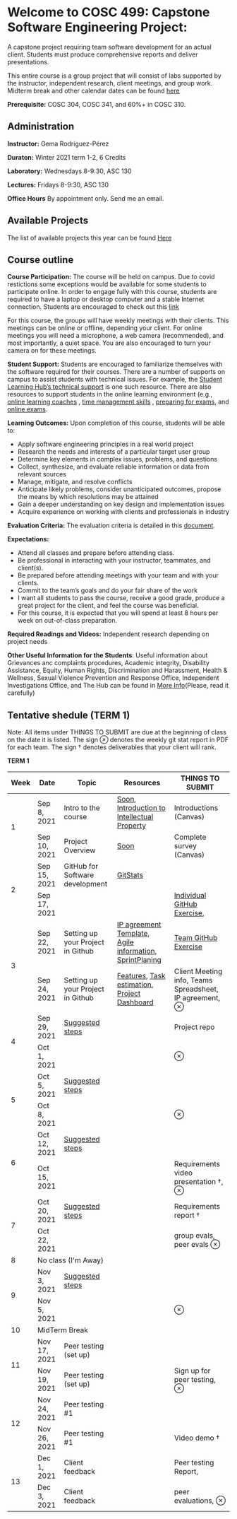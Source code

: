 # Welcome to COSC 499: Capstone Software Engineering Project: 
A capstone project requiring team software development for an actual client. Students must produce comprehensive reports and deliver presentations. 

This entire course is a group project that will consist of labs supported by the instructor, independent research, client meetings, and group work. Midterm break and other calendar dates can be found [here](http://okanagan.students.ubc.ca/calendar/)


**Prerequisite:** COSC 304, COSC 341, and 60%+ in COSC 310.

## Administration 
**Instructor:** Gema Rodríguez-Pérez

**Duraton:** Winter 2021 term 1-2, 6 Credits

**Laboratory:** Wednesdays 8-9:30, ASC 130

**Lectures:** Fridays 8-9:30, ASC 130

**Office Hours** By appointment only. Send me an email.


##  Available Projects 

The list of available projects this year can be found  [Here](projects.md)


## Course outline 
**Course Participation:** The course will be held on campus. Due to covid restictions some exceptions would be available for some students to participate online. In order to engage fully with this course, students are required to have a laptop or desktop computer and a stable Internet connection. Students are encouraged to check out this [link](https://keeplearning.ubc.ca/setting-up/)  

For this course, the groups will have weekly meetings with their clients. This meetings can be online or offline, depending your client. For online meetings you will need a microphone, a web camera (recommended), and most importantly, a quiet space. You are also encouraged to turn your camera on for these meetings.


**Student Support:** Students are encouraged to familiarize themselves with the software required for their courses. There are a number of supports on campus to assist students with technical issues. For example, the [Student Learning Hub’s technical support](https://students.ok.ubc.ca/academic-success/learning-hub/tech-support-for-online-learning/) is one such resource. There are also resources to support students in the online learning environment (e.g., [online learning coaches]( https://students.ok.ubc.ca/academic-success/learning-hub/online-learning-coaches/) , [time management skills](https://learningcommons.ubc.ca/student-toolkits/managing-your-time/) , [preparing for exams](https://learningcommons.ubc.ca/student-toolkits/preparing-for-exams/), and [online exams](https://learningcommons.ubc.ca/online-exams/).


**Learning Outcomes:** Upon completion of this course, students will be able to:
- Apply software engineering principles in a real world project
- Research the needs and interests of a particular target user group
- Determine key elements in complex issues, problems, and questions
- Collect, synthesize, and evaluate reliable information or data from relevant sources
- Manage, mitigate, and resolve conflicts
- Anticipate likely problems, consider unanticipated outcomes, propose the means by which resolutions may be
attained
- Gain a deeper understanding on key design and implementation issues
- Acquire experience on working with clients and professionals in industry

**Evaluation Criteria:** The evaluation criteria is detailed in this [document](EvaluationCriteria.md).

**Expectations:**
- Attend all classes and prepare before attending class.
- Be professional in interacting with your instructor, teammates, and client(s).
- Be prepared before attending meetings with your team and with your clients.
- Commit to the team’s goals and do your fair share of the work
- I want all students to pass the course, receive a good grade, produce a great project for the client, and feel the course was beneficial.
- For this course, it is expected that you will spend at least 8 hours per week on out-of-class preparation.

**Required Readings and Videos:** Independent research depending on project needs

**Other Useful Information for the Students**: Useful information about Grievances anc complaints procedures, Academic integrity, Disability Assistance, Equity, Human Rights, Discrimination and Harassment, Health & Wellness, Sexual Violence Prevention and Response Office, Independent Investigations Office, and The Hub can be found in [More Info](MoreInformation.md)(Please, read it carefully)


## Tentative shedule (TERM 1)

Note: All items under THINGS TO SUBMIT are due at the beginning of class on the date it is listed. The sign ⊗ denotes the weekly git stat report in PDF for each team. The sign † denotes deliverables that your client will rank.

**TERM 1**
<table>
<thead>
  <tr>
    <th>Week </th>
    <th>Date</th>
    <th>Topic</th>
    <th>Resources</th>
    <th>THINGS TO SUBMIT</th>
  </tr>
</thead>
<tbody>
  <tr>
    <td rowspan="2"> 1</td>
    <td >Sep 8, 2021</td>
    <td >Intro to the course</td>
    <td ><a href="https://github.com/Gemarodri/Capstone499/blob/main/Slides/">Soon</a>,<a href="https://canvas.ubc.ca/courses/88687/external_tools/187"> Introduction to Intellectual Property</a></td>
   <td > Introductions (Canvas)</td>
  </tr>
  <tr>
    <td >Sep 10, 2021</td>
    <td >Project Overview</td>
    <td ><a href="https://github.com/Gemarodri/Capstone499/blob/main/Slides">Soon</a></td>
    <td >Complete survey (Canvas)</td>
  </tr>
  <tr>
    <td rowspan="2">2</td>
    <td >Sep 15, 2021</td>
    <td >GitHub for Software development</td>
    <td ><a href="https://github.com/brandongk-ubco/gitstats"> GitStats </a></td>
   <td ></td>
  </tr>
  <tr>
    <td >Sep 17, 2021</td>
    <td> </td>
     <td ></td>
    <td ><a href="https://github.com/Gemarodri/Capstone499/blob/main/Assigments/IndividualGitHub.md">Individual GitHub Exercise</a>,</td>
  </tr>
  <tr>
    <td rowspan="2">3</td>
    <td >Sep 22, 2021</td>
    <td >Setting up your Project in Github</td>
    <td ><a href="https://github.com/Gemarodri/Capstone499/blob/main/Resources/IPagreement.pdf"> IP agreement Template</a>, <a href="https://github.com/Gemarodri/Capstone499/blob/main/Resources/Agile">Agile information</a>, <a href="https://github.com/Gemarodri/Capstone499/blob/main/Resources/Agile/SprintPlanning.md">SprintPlaning</a> </td>
   <td  ><a href="https://github.com/Gemarodri/Capstone499/blob/main/Assigments/TeamGitHub.md">Team GitHub Exercise</a></td>
  </tr>
  <tr>
    <td >Sep 24, 2021</td>
    <td > Setting up your Project in Github </td>
    <td ><a href="https://github.com/Gemarodri/Capstone499/blob/main/Resources/features.md"> Features</a>, <a href="https://github.com/Gemarodri/Capstone499/blob/main/Resources/taskestimation.md"> Task estimation</a>, <a href="https://github.com/Gemarodri/Capstone499/blob/main/Resources/dashboard.md"> Project Dashboard</a> </td>
    <td >Client Meeting info, Teams Spreadsheet, IP agreement, ⊗</td>
  </tr>
    <tr>
    <td rowspan="2"> 4</td>
    <td >Sep 29, 2021</td>
    <td ><a href="https://github.com/Gemarodri/Capstone499/blob/main/Suggestions/week4.md"> Suggested steps</a></td>
    <td ></td>
   <td >Project repo</td>
  </tr>
  <tr>
    <td >Oct 1, 2021</td>
    <td ></td>
     <td ></td>
    <td >⊗</td>
  </tr>
  <tr>
    <td rowspan="2">5</td>
    <td >Oct 5, 2021</td>
    <td ><a href="https://github.com/Gemarodri/Capstone499/blob/main/Suggestions/week5.md"> Suggested steps</a></td>
    <td ></td>
   <td ></td>
  </tr>
  <tr>
    <td >Oct 8, 2021</td>
    <td ></td>
     <td ></td>
    <td >⊗</td>
  </tr>
  <tr>
    <td rowspan="2">6</td>
    <td >Oct 12, 2021</td>
    <td ><a href="https://github.com/Gemarodri/Capstone499/blob/main/Suggestions/week6.md"> Suggested steps</a></td>
     <td ></td>
   <td ></td>
  </tr>
  <tr>
    <td >Oct 15, 2021</td>
    <td ></td>
     <td ></td>
    <td >Requirements video presentation †, ⊗</td>
  </tr>
  <tr>
    <td rowspan="2"> 7</td>
    <td >Oct 20, 2021</td>
     <td ><a href="https://github.com/Gemarodri/Capstone499/blob/main/Suggestions/week7.md"> Suggested steps</a></td>
    <td ></td>
   <td >Requirements report †</td>
  </tr>
  <tr>
    <td >Oct 22, 2021</td>
     <td ></td>
    <td ></td>
    <td > group evals, peer evals ⊗ </td>
  </tr>
  <td>8</td>
    <td colspan="4" >No class (I'm Away)</td>
  <tr>
    <td rowspan="2">9</td>
    <td >Nov 3, 2021</td>
    <td ><a href="https://github.com/Gemarodri/Capstone499/blob/main/Suggestions/week9.md"> Suggested steps</a></td>
    <td ></td>
   <td ></td>
  </tr>
  <tr>
    <td >Nov 5, 2021</td>
    <td ></td>
    <td ></td>
    <td >⊗</td>
  </tr>
  <tr>
    <td>10</td>
    <td colspan="4" >MidTerm Break</td>
  </tr>
  <tr>
    <td rowspan="2"> 11</td>
    <td >Nov 17, 2021</td>
    <td >Peer testing (set up)</td>
    <td ></td>
   <td ></td>
  </tr>
  <tr>
    <td >Nov 19, 2021</td>
    <td >Peer testing (set up)</td>
    <td ></td>
    <td >Sign up for peer testing, ⊗</td>
  </tr>
  <tr>
    <td rowspan="2">12</td>
    <td >Nov 24, 2021</td>
    <td >Peer testing #1</td>
    <td ></td>
   <td ></td>
  </tr>
  <tr>
    <td >Nov 26, 2021</td>
    <td >Peer testing #1</td>
    <td ></td>
    <td > Video demo † </td>
  </tr>
  <tr>
    <td rowspan="2">13</td>
    <td >Dec 1, 2021</td>
    <td >Client feedback</td>
    <td ></td>
   <td >Peer testing Report,</td>
  </tr>
  <tr>
    <td >Dec 3, 2021</td>
    <td > Client feedback</td>
    <td ></td>
    <td >peer evaluations, ⊗ </td>
 </tr>
 
</tbody>
</table>
